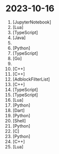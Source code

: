 # 2023-10-16

1. [](https://github.comundefined "Playing Pokemon Red with Reinforcement Learning") [JupyterNotebook]
2. [](https://github.comundefined "Neovim config for the lazy") [Lua]
3. [](https://github.comundefined "") [TypeScript]
4. [](https://github.comundefined "🔥LeetCode solutions in any programming language | 多种编程语言实现 LeetCode、《剑指 Offer（第 2 版）》、《程序员面试金典（第 6 版）》题解") [Java]
5. [](https://github.comundefined "Learn Python from DevOps Engineer point of you.") 
6. [](https://github.comundefined "🚀🧠💬 Supercharged Custom Instructions for ChatGPT (non-coding) and ChatGPT Advanced Data Analysis (coding).") [Python]
7. [](https://github.comundefined "A well-designed cross-platform ChatGPT UI (Web / PWA / Linux / Win / MacOS). 一键拥有你自己的跨平台 ChatGPT 应用。") [TypeScript]
8. [](https://github.comundefined "PostgreSQL driver and toolkit for Go") [Go]
9. [](https://github.comundefined "OT security monitoring #nsacyber") 
10. [](https://github.comundefined "The Magic Mask for Android") [C++]
11. [](https://github.comundefined "Hyprland is a highly customizable dynamic tiling Wayland compositor that doesn't sacrifice on its looks.") [C++]
12. [](https://github.comundefined "Resources for uBlock Origin, uMatrix: static filter lists, ready-to-use rulesets, etc.") [AdblockFilterList]
13. [](https://github.comundefined "Qt based cross-platform GUI proxy configuration manager (backend: v2ray / sing-box)") [C++]
14. [](https://github.comundefined "Build and Deploy a Fully Responsive Modern UI/UX Website, React.js, Next.js 13, Tailwind CSS") [TypeScript]
15. [](https://github.comundefined "") [TypeScript]
16. [](https://github.comundefined "An asynchronous linter plugin for Neovim complementary to the built-in Language Server Protocol support.") [Lua]
17. [](https://github.comundefined "We write your reusable computer vision tools. 💜") [Python]
18. [](https://github.comundefined "A Music Player App made with Flutter") [Dart]
19. [](https://github.comundefined "MindsDB connects AI models to datasources.") [Python]
20. [](https://github.comundefined "A black hole for Internet advertisements") [Shell]
21. [](https://github.comundefined "All Algorithms implemented in Python") [Python]
22. [](https://github.comundefined "OpenZFS on Linux and FreeBSD") [C]
23. [](https://github.comundefined "Hackable and optimized Transformers building blocks, supporting a composable construction.") [Python]
24. [](https://github.comundefined "Nintendo Switch emulator") [C++]
25. [](https://github.comundefined "A launch point for your personal nvim configuration") [Lua]

